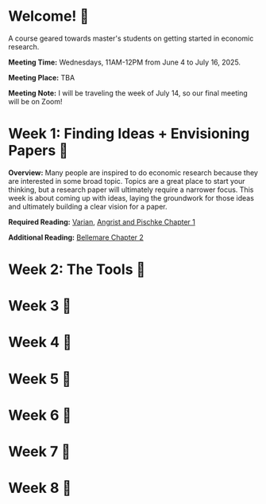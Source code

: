 # Welcome! &#x1f44b;
A course geared towards master's students on getting started in economic research.

**Meeting Time:** Wednesdays, 11AM-12PM from June 4 to July 16, 2025. 

**Meeting Place:** TBA

**Meeting Note:** I will be traveling the week of July 14, so our final meeting will be on Zoom!

# Week 1: Finding Ideas + Envisioning Papers &#x1F9D0;
**Overview:** Many people are inspired to do economic research because they are interested in some broad topic. Topics are a great place to start your thinking, but a research paper will ultimately require a narrower focus. This week is about coming up with ideas, laying the groundwork for those ideas and ultimately building a clear vision for a paper.

**Required Reading:** [Varian](/lit/VarianHowTo.pdf), [Angrist and Pischke Chapter 1](/lit/AngristPischkeC01.pdf)

**Additional Reading:** [Bellemare Chapter 2](../BellemareC02.pdf)

# Week 2: The Tools &#x1F527;

# Week 3 &#x1f4c5;

# Week 4 &#x1f4c5;

# Week 5 &#x1f4c5;

# Week 6 &#x1f4c5;

# Week 7 &#x1f4c5;

# Week 8 &#x1f4c5;